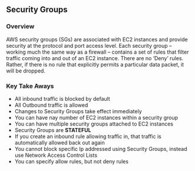 ## Security Groups

### Overview
AWS security groups (SGs) are associated with EC2 instances and provide security at the protocol and port access level. Each security group –  working much the same way as a firewall – contains a set of rules that filter traffic coming into and out of an EC2 instance. There are no ‘Deny’ rules. Rather, if there is no rule that explicitly permits a particular data packet, it will be dropped.


### Key Take Aways
- All inbound traffic is blocked by default
- All Outbound traffic is allowed
- Changes to Security Groups take effect immediately
- You can have nay number of EC2 instances within a security group
- You can have multiple security groups attached to EC2 instances
- Security Groups are **STATEFUL**
- If you create an inbound rule allowing traffic in, that traffic is automatically allowed back out again
- You cannot block specific Ip addressed using Security Groups, instead use Network Access Control Lists
- You can specify allow rules, but not deny rules